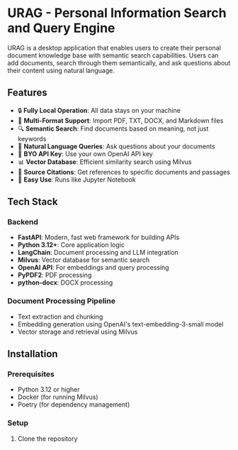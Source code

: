 # URAG - Personal Information Search and Query Engine

URAG is a desktop application that enables users to create their personal document knowledge base with semantic search capabilities. Users can add documents, search through them semantically, and ask questions about their content using natural language.

## Features

- 🔒 **Fully Local Operation**: All data stays on your machine
- 📄 **Multi-Format Support**: Import PDF, TXT, DOCX, and Markdown files
- 🔍 **Semantic Search**: Find documents based on meaning, not just keywords
- 💬 **Natural Language Queries**: Ask questions about your documents
- 🔑 **BYO API Key**: Use your own OpenAI API key
- 📊 **Vector Database**: Efficient similarity search using Milvus
- 🎯 **Source Citations**: Get references to specific documents and passages
- 📓 **Easy Use**: Runs like Jupyter Notebook

## Tech Stack

### Backend
- **FastAPI**: Modern, fast web framework for building APIs
- **Python 3.12+**: Core application logic
- **LangChain**: Document processing and LLM integration
- **Milvus**: Vector database for semantic search
- **OpenAI API**: For embeddings and query processing
- **PyPDF2**: PDF processing
- **python-docx**: DOCX processing

### Document Processing Pipeline
- Text extraction and chunking
- Embedding generation using OpenAI's text-embedding-3-small model
- Vector storage and retrieval using Milvus

## Installation

### Prerequisites
- Python 3.12 or higher
- Docker (for running Milvus)
- Poetry (for dependency management)

### Setup

1. Clone the repository